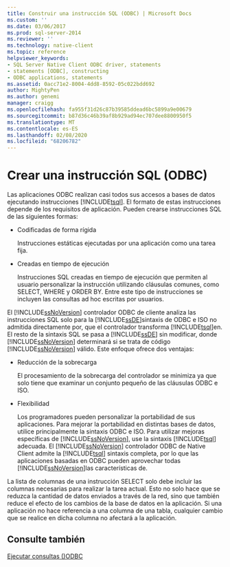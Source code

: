 ```yaml
---
title: Construir una instrucción SQL (ODBC) | Microsoft Docs
ms.custom: ''
ms.date: 03/06/2017
ms.prod: sql-server-2014
ms.reviewer: ''
ms.technology: native-client
ms.topic: reference
helpviewer_keywords:
- SQL Server Native Client ODBC driver, statements
- statements [ODBC], constructing
- ODBC applications, statements
ms.assetid: 0acc71e2-8004-4dd8-8592-05c022bdd692
author: MightyPen
ms.author: genemi
manager: craigg
ms.openlocfilehash: fa955f31d26c87b39585ddead6bc5899a9e00679
ms.sourcegitcommit: b87d36c46b39af8b929ad94ec707dee8800950f5
ms.translationtype: MT
ms.contentlocale: es-ES
ms.lasthandoff: 02/08/2020
ms.locfileid: "68206782"
---
```

# <a name="constructing-an-sql-statement-odbc"></a>Crear una instrucción SQL (ODBC)
  Las aplicaciones ODBC realizan casi todos sus accesos a bases de datos ejecutando instrucciones [!INCLUDE[tsql](../../includes/tsql-md.md)]. El formato de estas instrucciones depende de los requisitos de aplicación. Pueden crearse instrucciones SQL de las siguientes formas:  
  
-   Codificadas de forma rígida  
  
     Instrucciones estáticas ejecutadas por una aplicación como una tarea fija.  
  
-   Creadas en tiempo de ejecución  
  
     Instrucciones SQL creadas en tiempo de ejecución que permiten al usuario personalizar la instrucción utilizando cláusulas comunes, como SELECT, WHERE y ORDER BY. Entre este tipo de instrucciones se incluyen las consultas ad hoc escritas por usuarios.  
  
 El [!INCLUDE[ssNoVersion](../../includes/ssnoversion-md.md)] controlador ODBC de cliente analiza las instrucciones SQL solo para la [!INCLUDE[ssDE](../../includes/ssde-md.md)]sintaxis de ODBC e ISO no admitida directamente por, que el controlador transforma [!INCLUDE[tsql](../../includes/tsql-md.md)]en. El resto de la sintaxis SQL se pasa a [!INCLUDE[ssDE](../../includes/ssde-md.md)] sin modificar, donde [!INCLUDE[ssNoVersion](../../includes/ssnoversion-md.md)] determinará si se trata de código [!INCLUDE[ssNoVersion](../../includes/ssnoversion-md.md)] válido. Este enfoque ofrece dos ventajas:  
  
-   Reducción de la sobrecarga  
  
     El procesamiento de la sobrecarga del controlador se minimiza ya que solo tiene que examinar un conjunto pequeño de las cláusulas ODBC e ISO.  
  
-   Flexibilidad  
  
     Los programadores pueden personalizar la portabilidad de sus aplicaciones. Para mejorar la portabilidad en distintas bases de datos, utilice principalmente la sintaxis ODBC e ISO. Para utilizar mejoras específicas de [!INCLUDE[ssNoVersion](../../includes/ssnoversion-md.md)], use la sintaxis [!INCLUDE[tsql](../../includes/tsql-md.md)] adecuada. El [!INCLUDE[ssNoVersion](../../includes/ssnoversion-md.md)] controlador ODBC de Native Client admite la [!INCLUDE[tsql](../../includes/tsql-md.md)] sintaxis completa, por lo que las aplicaciones basadas en ODBC pueden aprovechar todas [!INCLUDE[ssNoVersion](../../includes/ssnoversion-md.md)]las características de.  
  
 La lista de columnas de una instrucción SELECT solo debe incluir las columnas necesarias para realizar la tarea actual. Esto no solo hace que se reduzca la cantidad de datos enviados a través de la red, sino que también reduce el efecto de los cambios de la base de datos en la aplicación. Si una aplicación no hace referencia a una columna de una tabla, cualquier cambio que se realice en dicha columna no afectará a la aplicación.  
  
## <a name="see-also"></a>Consulte también  
 [Ejecutar consultas &#40;&#41;ODBC](executing-queries-odbc.md)  
  
  
